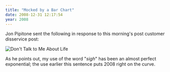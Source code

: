 ```yaml
---
title: "Mocked by a Bar Chart"
date: 2008-12-31 12:17:54
year: 2008
---
```

Jon Pipitone sent the following in response to this morning's post customer disservice post:

<img src="{{'/files/2008/12/life.png' | relative_url}}" alt="Don't Talk to Me About Life" />

As he points out, my use of the word "*sigh*" has been an almost perfect exponential; the use earlier this sentence puts 2008 right on the curve.
